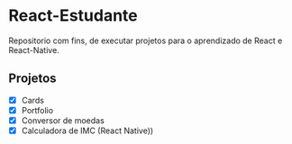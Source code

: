 # React-Estudante

Repositorio com fins, de executar projetos para o aprendizado de React e React-Native.

## Projetos

- [x] Cards
- [x] Portfolio
- [x] Conversor de moedas
- [x] Calculadora de IMC (React Native))
